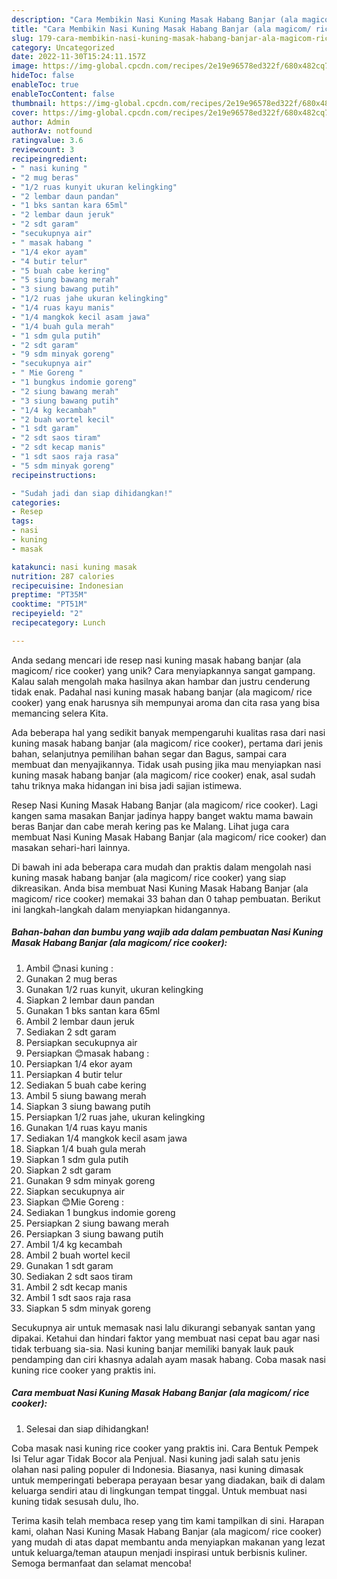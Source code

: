 ```yaml
---
description: "Cara Membikin Nasi Kuning Masak Habang Banjar (ala magicom/ rice cooker) yang Lezat Sekali"
title: "Cara Membikin Nasi Kuning Masak Habang Banjar (ala magicom/ rice cooker) yang Lezat Sekali"
slug: 179-cara-membikin-nasi-kuning-masak-habang-banjar-ala-magicom-rice-cooker-yang-lezat-sekali
category: Uncategorized
date: 2022-11-30T15:24:11.157Z
image: https://img-global.cpcdn.com/recipes/2e19e96578ed322f/680x482cq70/nasi-kuning-masak-habang-banjar-ala-magicom-rice-cooker-foto-resep-utama.jpg
hideToc: false
enableToc: true
enableTocContent: false
thumbnail: https://img-global.cpcdn.com/recipes/2e19e96578ed322f/680x482cq70/nasi-kuning-masak-habang-banjar-ala-magicom-rice-cooker-foto-resep-utama.jpg
cover: https://img-global.cpcdn.com/recipes/2e19e96578ed322f/680x482cq70/nasi-kuning-masak-habang-banjar-ala-magicom-rice-cooker-foto-resep-utama.jpg
author: Admin
authorAv: notfound
ratingvalue: 3.6
reviewcount: 3
recipeingredient:
- " nasi kuning "
- "2 mug beras"
- "1/2 ruas kunyit ukuran kelingking"
- "2 lembar daun pandan"
- "1 bks santan kara 65ml"
- "2 lembar daun jeruk"
- "2 sdt garam"
- "secukupnya air"
- " masak habang "
- "1/4 ekor ayam"
- "4 butir telur"
- "5 buah cabe kering"
- "5 siung bawang merah"
- "3 siung bawang putih"
- "1/2 ruas jahe ukuran kelingking"
- "1/4 ruas kayu manis"
- "1/4 mangkok kecil asam jawa"
- "1/4 buah gula merah"
- "1 sdm gula putih"
- "2 sdt garam"
- "9 sdm minyak goreng"
- "secukupnya air"
- " Mie Goreng "
- "1 bungkus indomie goreng"
- "2 siung bawang merah"
- "3 siung bawang putih"
- "1/4 kg kecambah"
- "2 buah wortel kecil"
- "1 sdt garam"
- "2 sdt saos tiram"
- "2 sdt kecap manis"
- "1 sdt saos raja rasa"
- "5 sdm minyak goreng"
recipeinstructions:

- "Sudah jadi dan siap dihidangkan!"
categories:
- Resep
tags:
- nasi
- kuning
- masak

katakunci: nasi kuning masak 
nutrition: 287 calories
recipecuisine: Indonesian
preptime: "PT35M"
cooktime: "PT51M"
recipeyield: "2"
recipecategory: Lunch

---
```





Anda sedang mencari ide resep nasi kuning masak habang banjar (ala magicom/ rice cooker) yang unik? Cara menyiapkannya sangat gampang. Kalau salah mengolah maka hasilnya akan hambar dan justru cenderung tidak enak. Padahal nasi kuning masak habang banjar (ala magicom/ rice cooker) yang enak harusnya sih mempunyai aroma dan cita rasa yang bisa memancing selera Kita.





Ada beberapa hal yang sedikit banyak mempengaruhi kualitas rasa dari nasi kuning masak habang banjar (ala magicom/ rice cooker), pertama dari jenis bahan, selanjutnya pemilihan bahan segar dan Bagus, sampai cara membuat dan menyajikannya. Tidak usah pusing jika mau menyiapkan nasi kuning masak habang banjar (ala magicom/ rice cooker) enak,      asal sudah tahu triknya maka hidangan ini bisa jadi sajian istimewa.














Resep Nasi Kuning Masak Habang Banjar (ala magicom/ rice cooker). Lagi kangen sama masakan Banjar jadinya happy banget waktu mama bawain beras Banjar dan cabe merah kering pas ke Malang. Lihat juga cara membuat Nasi Kuning Masak Habang Banjar (ala magicom/ rice cooker) dan masakan sehari-hari lainnya.






Di bawah ini ada beberapa cara mudah dan praktis dalam mengolah nasi kuning masak habang banjar (ala magicom/ rice cooker) yang siap dikreasikan. Anda bisa membuat Nasi Kuning Masak Habang Banjar (ala magicom/ rice cooker) memakai 33 bahan dan 0 tahap pembuatan. Berikut ini langkah-langkah dalam menyiapkan hidangannya.

<!--inarticleads1-->

##### Bahan-bahan dan bumbu yang wajib ada dalam pembuatan Nasi Kuning Masak Habang Banjar (ala magicom/ rice cooker):

1. Ambil  😊nasi kuning :
1. Gunakan 2 mug beras
1. Gunakan 1/2 ruas kunyit, ukuran kelingking
1. Siapkan 2 lembar daun pandan
1. Gunakan 1 bks santan kara 65ml
1. Ambil 2 lembar daun jeruk
1. Sediakan 2 sdt garam
1. Persiapkan secukupnya air
1. Persiapkan  😊masak habang :
1. Persiapkan 1/4 ekor ayam
1. Persiapkan 4 butir telur
1. Sediakan 5 buah cabe kering
1. Ambil 5 siung bawang merah
1. Siapkan 3 siung bawang putih
1. Persiapkan 1/2 ruas jahe, ukuran kelingking
1. Gunakan 1/4 ruas kayu manis
1. Sediakan 1/4 mangkok kecil asam jawa
1. Siapkan 1/4 buah gula merah
1. Siapkan 1 sdm gula putih
1. Siapkan 2 sdt garam
1. Gunakan 9 sdm minyak goreng
1. Siapkan secukupnya air
1. Siapkan  😊Mie Goreng :
1. Sediakan 1 bungkus indomie goreng
1. Persiapkan 2 siung bawang merah
1. Persiapkan 3 siung bawang putih
1. Ambil 1/4 kg kecambah
1. Ambil 2 buah wortel kecil
1. Gunakan 1 sdt garam
1. Sediakan 2 sdt saos tiram
1. Ambil 2 sdt kecap manis
1. Ambil 1 sdt saos raja rasa
1. Siapkan 5 sdm minyak goreng


Secukupnya air untuk memasak nasi lalu dikurangi sebanyak santan yang dipakai. Ketahui dan hindari faktor yang membuat nasi cepat bau agar nasi tidak terbuang sia-sia. Nasi kuning banjar memiliki banyak lauk pauk pendamping dan ciri khasnya adalah ayam masak habang. Coba masak nasi kuning rice cooker yang praktis ini. 

<!--inarticleads2-->

##### Cara membuat Nasi Kuning Masak Habang Banjar (ala magicom/ rice cooker):


1. Selesai dan siap dihidangkan!

Coba masak nasi kuning rice cooker yang praktis ini. Cara Bentuk Pempek Isi Telur agar Tidak Bocor ala Penjual. Nasi kuning jadi salah satu jenis olahan nasi paling populer di Indonesia. Biasanya, nasi kuning dimasak untuk memperingati beberapa perayaan besar yang diadakan, baik di dalam keluarga sendiri atau di lingkungan tempat tinggal. Untuk membuat nasi kuning tidak sesusah dulu, lho. 

Terima kasih telah membaca resep yang tim kami tampilkan di sini. Harapan kami, olahan Nasi Kuning Masak Habang Banjar (ala magicom/ rice cooker) yang mudah di atas dapat membantu anda menyiapkan makanan yang lezat untuk keluarga/teman ataupun menjadi inspirasi untuk berbisnis kuliner. Semoga bermanfaat dan selamat mencoba!
